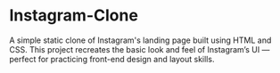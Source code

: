 # Instagram-Clone

A simple static clone of Instagram's landing page built using HTML and CSS.
This project recreates the basic look and feel of Instagram’s UI — perfect for practicing front-end design and layout skills.
